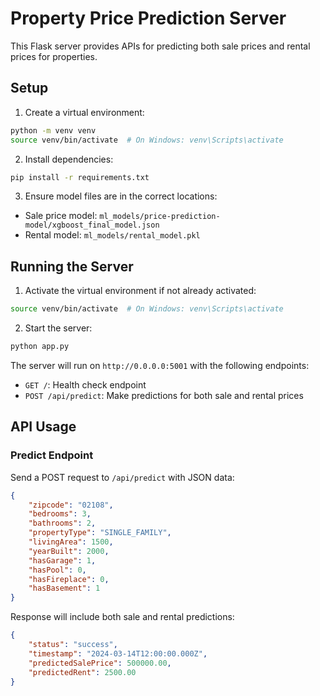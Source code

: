 # Property Price Prediction Server

This Flask server provides APIs for predicting both sale prices and rental prices for properties.

## Setup

1. Create a virtual environment:
```bash
python -m venv venv
source venv/bin/activate  # On Windows: venv\Scripts\activate
```

2. Install dependencies:
```bash
pip install -r requirements.txt
```

3. Ensure model files are in the correct locations:
- Sale price model: `ml_models/price-prediction-model/xgboost_final_model.json`
- Rental model: `ml_models/rental_model.pkl`

## Running the Server

1. Activate the virtual environment if not already activated:
```bash
source venv/bin/activate  # On Windows: venv\Scripts\activate
```

2. Start the server:
```bash
python app.py
```

The server will run on `http://0.0.0.0:5001` with the following endpoints:

- `GET /`: Health check endpoint
- `POST /api/predict`: Make predictions for both sale and rental prices

## API Usage

### Predict Endpoint

Send a POST request to `/api/predict` with JSON data:

```json
{
    "zipcode": "02108",
    "bedrooms": 3,
    "bathrooms": 2,
    "propertyType": "SINGLE_FAMILY",
    "livingArea": 1500,
    "yearBuilt": 2000,
    "hasGarage": 1,
    "hasPool": 0,
    "hasFireplace": 0,
    "hasBasement": 1
}
```

Response will include both sale and rental predictions:

```json
{
    "status": "success",
    "timestamp": "2024-03-14T12:00:00.000Z",
    "predictedSalePrice": 500000.00,
    "predictedRent": 2500.00
}
```
